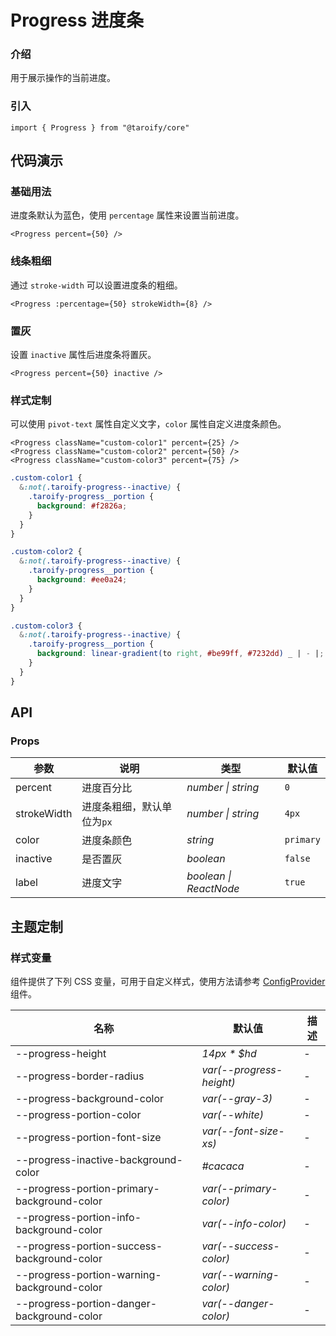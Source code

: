 # Progress 进度条

### 介绍

用于展示操作的当前进度。

### 引入

```tsx
import { Progress } from "@taroify/core"
```

## 代码演示

### 基础用法

进度条默认为蓝色，使用 `percentage` 属性来设置当前进度。

```tsx
<Progress percent={50} />
```

### 线条粗细

通过 `stroke-width` 可以设置进度条的粗细。

```tsx
<Progress :percentage={50} strokeWidth={8} />
```

### 置灰

设置 `inactive` 属性后进度条将置灰。

```tsx
<Progress percent={50} inactive />
```

### 样式定制

可以使用 `pivot-text` 属性自定义文字，`color` 属性自定义进度条颜色。

```tsx
<Progress className="custom-color1" percent={25} />
<Progress className="custom-color2" percent={50} />
<Progress className="custom-color3" percent={75} />
```

```scss
.custom-color1 {
  &:not(.taroify-progress--inactive) {
    .taroify-progress__portion {
      background: #f2826a;
    }
  }
}

.custom-color2 {
  &:not(.taroify-progress--inactive) {
    .taroify-progress__portion {
      background: #ee0a24;
    }
  }
}

.custom-color3 {
  &:not(.taroify-progress--inactive) {
    .taroify-progress__portion {
      background: linear-gradient(to right, #be99ff, #7232dd) _ | - |;
    }
  }
}
```

## API

### Props

| 参数        | 说明                       | 类型                   | 默认值    |
| ----------- | -------------------------- | ---------------------- | --------- |
| percent     | 进度百分比                 | _number \| string_     | `0`       |
| strokeWidth | 进度条粗细，默认单位为`px` | _number \| string_     | `4px`     |
| color       | 进度条颜色                 | _string_               | `primary` |
| inactive    | 是否置灰                   | _boolean_              | `false`   |
| label       | 进度文字                   | _boolean \| ReactNode_ | `true`    |

## 主题定制

### 样式变量

组件提供了下列 CSS 变量，可用于自定义样式，使用方法请参考 [ConfigProvider](/components/config-provider/) 组件。

| 名称                                        | 默认值                   | 描述 |
| ------------------------------------------- | ------------------------ | ---- |
| --progress-height                           | _14px \* $hd_            | -    |
| --progress-border-radius                    | _var(--progress-height)_ | -    |
| --progress-background-color                 | _var(--gray-3)_          | -    |
| --progress-portion-color                    | _var(--white)_           | -    |
| --progress-portion-font-size                | _var(--font-size-xs)_    | -    |
| --progress-inactive-background-color        | _#cacaca_                | -    |
| --progress-portion-primary-background-color | _var(--primary-color)_   | -    |
| --progress-portion-info-background-color    | _var(--info-color)_      | -    |
| --progress-portion-success-background-color | _var(--success-color)_   | -    |
| --progress-portion-warning-background-color | _var(--warning-color)_   | -    |
| --progress-portion-danger-background-color  | _var(--danger-color)_    | -    |
